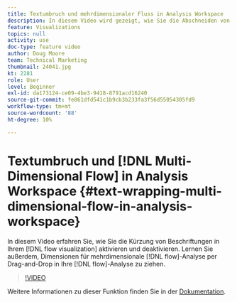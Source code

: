 ```yaml
---
title: Textumbruch und mehrdimensionaler Fluss in Analysis Workspace
description: In diesem Video wird gezeigt, wie Sie die Abschneiden von Beschriftungen in Ihrer Flussvisualisierung aktivieren und deaktivieren. Lernen Sie außerdem, Dimensionen für die mehrdimensionale Flussanalyse per Drag-and-Drop in den Fluss zu ziehen.
feature: Visualizations
topics: null
activity: use
doc-type: feature video
author: Doug Moore
team: Technical Marketing
thumbnail: 24041.jpg
kt: 2281
role: User
level: Beginner
exl-id: da173124-ce09-4be3-9418-8791acd16240
source-git-commit: fe861dfd541c1b9cb3b233fa3f56d55054305fd9
workflow-type: tm+mt
source-wordcount: '88'
ht-degree: 10%

---
```


# Textumbruch und [!DNL Multi-Dimensional Flow] in Analysis Workspace {#text-wrapping-multi-dimensional-flow-in-analysis-workspace}

In diesem Video erfahren Sie, wie Sie die Kürzung von Beschriftungen in Ihrem [!DNL flow visualization] aktivieren und deaktivieren. Lernen Sie außerdem, Dimensionen für mehrdimensionale [!DNL flow]-Analyse per Drag-and-Drop in Ihre [!DNL flow]-Analyse zu ziehen.

>[!VIDEO](https://video.tv.adobe.com/v/24041/?quality=12)

Weitere Informationen zu dieser Funktion finden Sie in der [Dokumentation](https://experienceleague.adobe.com/docs/analytics/analyze/analysis-workspace/visualizations/fallout/fallout-flow.html?lang=en).
